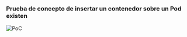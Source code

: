### Prueba de concepto de insertar un contenedor sobre un Pod existen
![PoC](images/PoC/MultiPod/PoC1.png)
